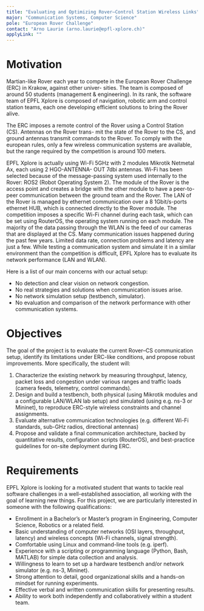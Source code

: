 ```yaml
---
title: "Evaluating and Optimizing Rover–Control Station Wireless Links"
major: "Communication Systems, Computer Science"
pole: "European Rover Challenge"
contact: "Arno Laurie (arno.laurie@epfl-xplore.ch)"
applyLink: ""
---
```


# Motivation

Martian-like Rover each year to compete in the European Rover Challenge (ERC) in Krakow, against other univer-
sities. The team is composed of around 50 students (management & engineering). In its rank, the software team
of EPFL Xplore is composed of navigation, robotic arm and control station teams, each one developing efficient
solutions to bring the Rover alive.

The ERC imposes a remote control of the Rover using a Control Station (CS). Antennas on the Rover trans-
mit the state of the Rover to the CS, and ground antennas transmit commands to the Rover. To comply with the
european rules, only a few wireless communication systems are available, but the range required by the competition
is around 100 meters.

EPFL Xplore is actually using Wi-Fi 5GHz with 2 modules Mikrotik Netmetal Ax, each using 2 HGO-ANTENNA-
OUT 7dbi antennas. Wi-Fi has been selected because of the message-passing system used internally to the Rover:
ROS2 (Robot Operating System 2). The module of the Rover is the access point and creates a bridge with the
other module to have a peer-to-peer communication between the ground team and the Rover. The LAN of the
Rover is managed by ethernet communication over a 8 1Gbit/s-ports ethernet HUB, which is connected directly
to the Rover module. The competition imposes a specific Wi-Fi channel during each task, which can be set using
RouterOS, the operating system running on each module. The majority of the data passing through the WLAN is
the feed of our cameras that are displayed at the CS. Many communication issues happened during the past few
years. Limited data rate, connection problems and latency are just a few. While testing a communication system
and simulate it in a similar environment than the competition is difficult, EPFL Xplore has to evaluate its network
performance (LAN and WLAN).

Here is a list of our main concerns with our actual setup:
- No detection and clear vision on network congestion.
- No real strategies and solutions when communication issues arise.
- No network simulation setup (testbench, simulator).
- No evaluation and comparison of the network performance with other communication systems.

# Objectives

The goal of the project is to evaluate the current Rover–CS communication setup, identify its limitations under
ERC-like conditions, and propose robust improvements. More specifically, the student will:

1. Characterize the existing network by measuring throughput, latency, packet loss and congestion under various
ranges and traffic loads (camera feeds, telemetry, control commands).
2. Design and build a testbench, both physical (using Mikrotik modules and a configurable LAN/WLAN lab
setup) and simulated (using e.g. ns-3 or Mininet), to reproduce ERC-style wireless constraints and channel
assignments.
3. Evaluate alternative communication technologies (e.g. different Wi-Fi standards, sub-GHz radios, directional
antennas)
4. Propose and validate a final communication architecture, backed by quantitative results, configuration scripts
(RouterOS), and best-practice guidelines for on-site deployment during ERC.

# Requirements

EPFL Xplore is looking for a motivated student that wants to tackle real software challenges in a well-established
association, all working with the goal of learning new things. For this project, we are particularly interested in
someone with the following qualifications:

- Enrollment in a Bachelor’s or Master’s program in Engineering, Computer Science, Robotics or a related
field.
- Basic understanding of computer networks (OSI layers, throughput, latency) and wireless concepts (Wi-Fi
channels, signal strength).
- Comfortable using Linux and command-line tools (e.g. iperf).
- Experience with a scripting or programming language (Python, Bash, MATLAB) for simple data collection
and analysis.
- Willingness to learn to set up a hardware testbench and/or network simulator (e.g. ns-3, Mininet).
- Strong attention to detail, good organizational skills and a hands-on mindset for running experiments.
- Effective verbal and written communication skills for presenting results.
- Ability to work both independently and collaboratively within a student team.